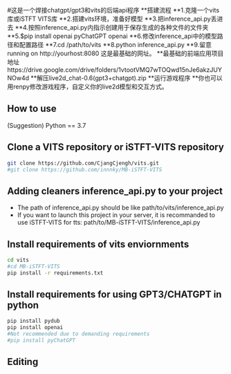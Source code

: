 #这是一个焊接chatgpt/gpt3和vits的后端api程序
**搭建流程
**1.克隆一个vits库或iSTFT VITS库
**2.搭建vits环境，准备好模型
**3.把inference_api.py丢进去
**4.按照inference_api.py内指示创建用于保存生成的各种文件的文件夹
**5.$pip install openai pyChatGPT openai
**6.修改inference_api中的模型路径和配置路径
**7.cd /path/to/vits
**8.python inference_api.py
**9.留意running on http://yourhost:8080 这是最基础的网址。
**最基础的前端应用项目地址https://drive.google.com/drive/folders/1vtootVMQ7wTOQwd15nJe6akzJUYNOw4d
**解压live2d_chat-0.6(gpt3+chatgpt).zip
**运行游戏程序
**你也可以用renpy修改游戏程序，自定义你的live2d模型和交互方式。

## How to use
(Suggestion) Python == 3.7
## Clone a VITS repository or iSTFT-VITS repository
```sh
git clone https://github.com/CjangCjengh/vits.git
#git clone https://github.com/innnky/MB-iSTFT-VITS
```
## Adding cleaners inference_api.py to your project
- The path of inference_api.py should be like path/to/vits/inference_api.py
- If you want to launch this project in your server, it is recommanded to use iSTFT-VITS for tts: path/to/MB-iSTFT-VITS/inference_api.py
## Install requirements of vits enviornments
```sh
cd vits
#cd MB-iSTFT-VITS
pip install -r requirements.txt
```
## Install requirements for using GPT3/CHATGPT in python
```sh
pip install pydub 
pip install openai
#Not recommended due to demanding requirements
#pip install pyChatGPT
```
## Editing 
